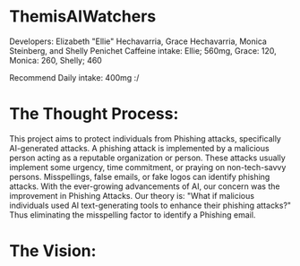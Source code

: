 # ThemisAIWatchers
Developers: Elizabeth "Ellie" Hechavarria, Grace Hechavarria, Monica Steinberg, and Shelly Penichet
Caffeine intake: Ellie; 560mg, Grace: 120, Monica: 260, Shelly; 460

Recommend Daily intake: 400mg :/

# The Thought Process:

This project aims to protect individuals from Phishing attacks, specifically AI-generated attacks. A phishing attack is implemented by a malicious person acting as a reputable organization or person. These attacks usually implement some urgency, time commitment, or praying on non-tech-savvy persons. Misspellings, false emails, or fake logos can identify phishing attacks. With the ever-growing advancements of AI, our concern was the improvement in Phishing Attacks. Our theory is: "What if malicious individuals used AI text-generating tools to enhance their phishing attacks?" Thus eliminating the misspelling factor to identify a Phishing email.  

# The Vision: 
